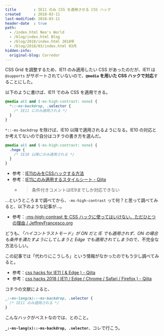 ```yaml
---
title        : IE11 のみ CSS を適用させる CSS ハック
created      : 2018-03-11
last-modified: 2018-03-11
header-date  : true
path:
  - /index.html Neo's World
  - /blog/index.html Blog
  - /blog/2018/index.html 2018年
  - /blog/2018/03/index.html 03月
hidden-info:
  original-blog: Corredor
---
```


CSS Grid を調整するため、IE11 のみ適用したい CSS があったのだが、IE11 は `@supports` がサポートされていないので、**`@media` を用いた CSS ハックで対応**することにした。

以下のように書けば、IE11 でのみ CSS を適用できる。

```css
@media all and (-ms-high-contrast: none) {
  *::-ms-backdrop, .selector {
    /* IE11 にのみ適用される */
  }
}
```

`*::-ms-backdrop` を除けば、IE10 以降で適用されるようになる。IE10 の対応とか考えてないので自分はコチラの書き方を選んだ。

```css
@media all and (-ms-high-contrast: none) {
  .hoge {
    /* IE10 以降にのみ適用される */
  }
}
```

- 参考：[IE11のみをCSSハックする方法](https://nelog.jp/ie11-css-hack)
- 参考：[IE11にのみ適用するスタイルシート - Qiita](https://qiita.com/eturlt/items/d43b1e19d7878ed41456)
  - > 条件付きコメントはIE9までしか対応できない

…というところまで調べてから、`-ms-high-contrast` って何？と思って調べてみると、以下のような記事が…。

- 参考：[-ms-high-contrast を CSS ハックに使ってはいけない、ただひとつの理由 / JeffreyFrancesco.org](https://jeffreyfrancesco.org/weblog/2017042601/)

どうも、*「ハイコントラストモード」が ON だと IE でも適用されず、ON の場合も条件を満たすようにしてしまうと Edge でも適用されてしまう*ので、不完全な方法らしい。

この記事では「代わりにこうしろ」という情報がなかったのでもう少し調べてみると。

- 参考：[css hacks for IE11 ( & Edge ) - Qiita](https://qiita.com/feo52/items/932f57f9760d2b743d39)
- 参考：[css hacks 2018 ( IE11 / Edge / Chrome / Safari / Firefox ) - Qiita](https://qiita.com/feo52/items/b58de2c43e1ba7b10b2e)

コチラの文献によると、

```css
_:-ms-lang(x)::-ms-backdrop, .selector {
  /* IE11 のみ適用される */
}
```

こんなハックがベストなのでは、とのこと。

**`_:-ms-lang(x)::-ms-backdrop, .selector`**、コレで行こう。
